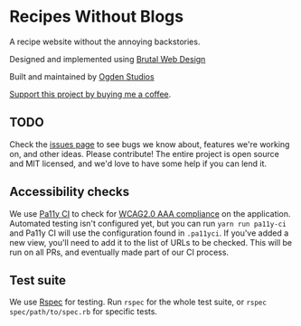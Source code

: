 # Recipes Without Blogs 

A recipe website without the annoying backstories. 

Designed and implemented using [Brutal Web Design](https://brutalist-web.design)

Built and maintained by [Ogden Studios](https://ogdenstudios.xyz)

[Support this project by buying me a coffee](https://ko-fi.com/ogdenstudios).

## TODO 

Check the [issues page](https://github.com/ogdenstudios/recipeswithoutblogs/issues) to see bugs we know about, features we're working on, and other ideas. Please contribute! The entire project is open source and MIT licensed, and we'd love to have some help if you can lend it. 

## Accessibility checks

We use [Pa11y CI](https://github.com/pa11y/pa11y-ci) to check for [WCAG2.0 AAA compliance](https://www.w3.org/WAI/WCAG21/quickref/) on the application. Automated testing isn't configured yet, but you can run `yarn run pa11y-ci` and Pa11y CI will use the configuration found in `.pa11yci`. If you've added a new view, you'll need to add it to the list of URLs to be checked. This will be run on all PRs, and eventually made part of our CI process.

## Test suite 

We use [Rspec](https://github.com/rspec/rspec-rails) for testing. Run `rspec` for the whole test suite, or `rspec spec/path/to/spec.rb` for specific tests. 

